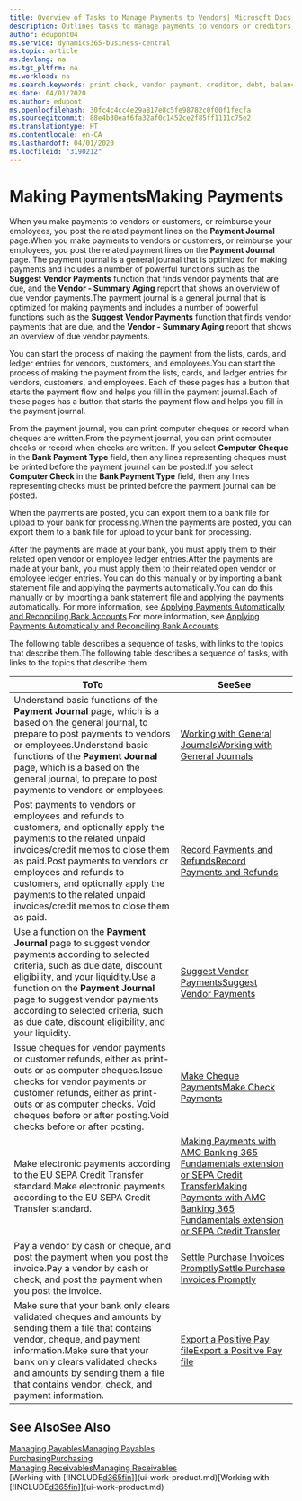 ```yaml
---
title: Overview of Tasks to Manage Payments to Vendors| Microsoft Docs
description: Outlines tasks to manage payments to vendors or creditors, including posting payment lines and getting an overview of the balance due.
author: edupont04
ms.service: dynamics365-business-central
ms.topic: article
ms.devlang: na
ms.tgt_pltfrm: na
ms.workload: na
ms.search.keywords: print check, vendor payment, creditor, debt, balance due, AP
ms.date: 04/01/2020
ms.author: edupont
ms.openlocfilehash: 30fc4c4cc4e29a817e8c5fe98782c0f00f1fecfa
ms.sourcegitcommit: 88e4b30eaf6fa32af0c1452ce2f85ff1111c75e2
ms.translationtype: HT
ms.contentlocale: en-CA
ms.lasthandoff: 04/01/2020
ms.locfileid: "3190212"
---
```

# <a name="making-payments"></a><span data-ttu-id="9cf2d-103">Making Payments</span><span class="sxs-lookup"><span data-stu-id="9cf2d-103">Making Payments</span></span>

<span data-ttu-id="9cf2d-104">When you make payments to vendors or customers, or reimburse your employees, you post the related payment lines on the **Payment Journal** page.</span><span class="sxs-lookup"><span data-stu-id="9cf2d-104">When you make payments to vendors or customers, or reimburse your employees, you post the related payment lines on the **Payment Journal** page.</span></span> <span data-ttu-id="9cf2d-105">The payment journal is a general journal that is optimized for making payments and includes a number of powerful functions such as the **Suggest Vendor Payments** function that finds vendor payments that are due, and the **Vendor - Summary Aging** report that shows an overview of due vendor payments.</span><span class="sxs-lookup"><span data-stu-id="9cf2d-105">The payment journal is a general journal that is optimized for making payments and includes a number of powerful functions such as the **Suggest Vendor Payments** function that finds vendor payments that are due, and the **Vendor - Summary Aging** report that shows an overview of due vendor payments.</span></span>  

<span data-ttu-id="9cf2d-106">You can start the process of making the payment from the lists, cards, and ledger entries for vendors, customers, and employees.</span><span class="sxs-lookup"><span data-stu-id="9cf2d-106">You can start the process of making the payment from the lists, cards, and ledger entries for vendors, customers, and employees.</span></span> <span data-ttu-id="9cf2d-107">Each of these pages has a button that starts the payment flow and helps you fill in the payment journal.</span><span class="sxs-lookup"><span data-stu-id="9cf2d-107">Each of these pages has a button that starts the payment flow and helps you fill in the payment journal.</span></span>  

<span data-ttu-id="9cf2d-108">From the payment journal, you can print computer cheques or record when cheques are written.</span><span class="sxs-lookup"><span data-stu-id="9cf2d-108">From the payment journal, you can print computer checks or record when checks are written.</span></span> <span data-ttu-id="9cf2d-109">If you select **Computer Cheque** in the **Bank Payment Type** field, then any lines representing cheques must be printed before the payment journal can be posted.</span><span class="sxs-lookup"><span data-stu-id="9cf2d-109">If you select **Computer Check** in the **Bank Payment Type** field, then any lines representing checks must be printed before the payment journal can be posted.</span></span>

<span data-ttu-id="9cf2d-110">When the payments are posted, you can export them to a bank file for upload to your bank for processing.</span><span class="sxs-lookup"><span data-stu-id="9cf2d-110">When the payments are posted, you can export them to a bank file for upload to your bank for processing.</span></span>

<span data-ttu-id="9cf2d-111">After the payments are made at your bank, you must apply them to their related open vendor or employee ledger entries.</span><span class="sxs-lookup"><span data-stu-id="9cf2d-111">After the payments are made at your bank, you must apply them to their related open vendor or employee ledger entries.</span></span> <span data-ttu-id="9cf2d-112">You can do this manually or by importing a bank statement file and applying the payments automatically.</span><span class="sxs-lookup"><span data-stu-id="9cf2d-112">You can do this manually or by importing a bank statement file and applying the payments automatically.</span></span> <span data-ttu-id="9cf2d-113">For more information, see [Applying Payments Automatically and Reconciling Bank Accounts](receivables-apply-payments-auto-reconcile-bank-accounts.md).</span><span class="sxs-lookup"><span data-stu-id="9cf2d-113">For more information, see [Applying Payments Automatically and Reconciling Bank Accounts](receivables-apply-payments-auto-reconcile-bank-accounts.md).</span></span>

<span data-ttu-id="9cf2d-114">The following table describes a sequence of tasks, with links to the topics that describe them.</span><span class="sxs-lookup"><span data-stu-id="9cf2d-114">The following table describes a sequence of tasks, with links to the topics that describe them.</span></span>

| <span data-ttu-id="9cf2d-115">To</span><span class="sxs-lookup"><span data-stu-id="9cf2d-115">To</span></span> | <span data-ttu-id="9cf2d-116">See</span><span class="sxs-lookup"><span data-stu-id="9cf2d-116">See</span></span> |
| --- | --- |
|<span data-ttu-id="9cf2d-117">Understand basic functions of the **Payment Journal** page, which is a based on the general journal, to prepare to post payments to vendors or employees.</span><span class="sxs-lookup"><span data-stu-id="9cf2d-117">Understand basic functions of the **Payment Journal** page, which is a based on the general journal, to prepare to post payments to vendors or employees.</span></span>|[<span data-ttu-id="9cf2d-118">Working with General Journals</span><span class="sxs-lookup"><span data-stu-id="9cf2d-118">Working with General Journals</span></span>](ui-work-general-journals.md)|
|<span data-ttu-id="9cf2d-119">Post payments to vendors or employees and refunds to customers, and optionally apply the payments to the related unpaid invoices/credit memos to close them as paid.</span><span class="sxs-lookup"><span data-stu-id="9cf2d-119">Post payments to vendors or employees and refunds to customers, and optionally apply the payments to the related unpaid invoices/credit memos to close them as paid.</span></span>|[<span data-ttu-id="9cf2d-120">Record Payments and Refunds</span><span class="sxs-lookup"><span data-stu-id="9cf2d-120">Record Payments and Refunds</span></span>](payables-how-post-payments-refunds.md)|
| <span data-ttu-id="9cf2d-121">Use a function on the **Payment Journal** page to suggest vendor payments according to selected criteria, such as due date, discount eligibility, and your liquidity.</span><span class="sxs-lookup"><span data-stu-id="9cf2d-121">Use a function on the **Payment Journal** page to suggest vendor payments according to selected criteria, such as due date, discount eligibility, and your liquidity.</span></span> |[<span data-ttu-id="9cf2d-122">Suggest Vendor Payments</span><span class="sxs-lookup"><span data-stu-id="9cf2d-122">Suggest Vendor Payments</span></span>](payables-how-suggest-vendor-payments.md) |
| <span data-ttu-id="9cf2d-123">Issue cheques for vendor payments or customer refunds, either as print-outs or as computer cheques.</span><span class="sxs-lookup"><span data-stu-id="9cf2d-123">Issue checks for vendor payments or customer refunds, either as print-outs or as computer checks.</span></span> <span data-ttu-id="9cf2d-124">Void cheques before or after posting.</span><span class="sxs-lookup"><span data-stu-id="9cf2d-124">Void checks before or after posting.</span></span> |[<span data-ttu-id="9cf2d-125">Make Cheque Payments</span><span class="sxs-lookup"><span data-stu-id="9cf2d-125">Make Check Payments</span></span>](payables-how-work-checks.md) |
|<span data-ttu-id="9cf2d-126">Make electronic payments according to the EU SEPA Credit Transfer standard.</span><span class="sxs-lookup"><span data-stu-id="9cf2d-126">Make electronic payments according to the EU SEPA Credit Transfer standard.</span></span>|[<span data-ttu-id="9cf2d-127">Making Payments with AMC Banking 365 Fundamentals extension or SEPA Credit Transfer</span><span class="sxs-lookup"><span data-stu-id="9cf2d-127">Making Payments with AMC Banking 365 Fundamentals extension or SEPA Credit Transfer</span></span>](finance-make-payments-with-bank-data-conversion-service-or-sepa-credit-transfer.md)|
| <span data-ttu-id="9cf2d-128">Pay a vendor by cash or cheque, and post the payment when you post the invoice.</span><span class="sxs-lookup"><span data-stu-id="9cf2d-128">Pay a vendor by cash or check, and post the payment when you post the invoice.</span></span> |[<span data-ttu-id="9cf2d-129">Settle Purchase Invoices Promptly</span><span class="sxs-lookup"><span data-stu-id="9cf2d-129">Settle Purchase Invoices Promptly</span></span>](finance-how-to-settle-purchase-invoices-promptly.md) |
| <span data-ttu-id="9cf2d-130">Make sure that your bank only clears validated cheques and amounts by sending them a file that contains vendor, cheque, and payment information.</span><span class="sxs-lookup"><span data-stu-id="9cf2d-130">Make sure that your bank only clears validated checks and amounts by sending them a file that contains vendor, check, and payment information.</span></span> |[<span data-ttu-id="9cf2d-131">Export a Positive Pay file</span><span class="sxs-lookup"><span data-stu-id="9cf2d-131">Export a Positive Pay file</span></span>](finance-how-positive-pay.md) |

## <a name="see-also"></a><span data-ttu-id="9cf2d-132">See Also</span><span class="sxs-lookup"><span data-stu-id="9cf2d-132">See Also</span></span>
[<span data-ttu-id="9cf2d-133">Managing Payables</span><span class="sxs-lookup"><span data-stu-id="9cf2d-133">Managing Payables</span></span>](payables-manage-payables.md)  
[<span data-ttu-id="9cf2d-134">Purchasing</span><span class="sxs-lookup"><span data-stu-id="9cf2d-134">Purchasing</span></span>](purchasing-manage-purchasing.md)  
[<span data-ttu-id="9cf2d-135">Managing Receivables</span><span class="sxs-lookup"><span data-stu-id="9cf2d-135">Managing Receivables</span></span>](receivables-manage-receivables.md)  
<span data-ttu-id="9cf2d-136">[Working with [!INCLUDE[d365fin](includes/d365fin_md.md)]](ui-work-product.md)</span><span class="sxs-lookup"><span data-stu-id="9cf2d-136">[Working with [!INCLUDE[d365fin](includes/d365fin_md.md)]](ui-work-product.md)</span></span>  
